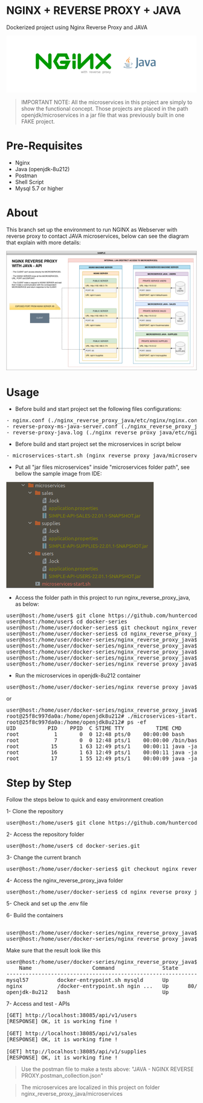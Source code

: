 # NGINX + REVERSE PROXY + JAVA
Dockerized project using Nginx Reverse Proxy and JAVA

![banner.png](nginx_reverse_proxy_java/files/media/banner.png)

> IMPORTANT NOTE: All the microservices in this project are simply to show the functional concept. Those projects 
> are placed in the path openjdk/microservices in a jar file that was previously built in one FAKE project.


# Pre-Requisites

- Nginx
- Java (openjdk-8u212)
- Postman
- Shell Script
- Mysql 5.7 or higher


# About

This branch set up the environment to run NGINX as Webserver with reverse proxy to contact JAVA microservices, below can 
see the diagram that explain with more details:

![img.png](nginx_reverse_proxy_java/files/media/NGINX-REVERSE-PROXY-JAVA-SAMPLE.png)


# Usage

- Before build and start project set the following files configurations:

<pre>
- nginx.conf (./nginx_reverse_proxy_java/etc/nginx/nginx.conf)
- reverse-proxy-ms-java-server.conf (./nginx_reverse_proxy_java/etc/nginx/conf/reverse-proxy-ms-java-server.conf)
- reverse-proxy-java.log (./nginx_reverse_proxy_java/etc/nginx/logs/reverse-proxy-java.log)
</pre>

- Before build and start project set the microservices in script below

<pre>
- microservices-start.sh (nginx_reverse_proxy_java/microservices/microservices-start.sh)
</pre>

- Put all "jar files microservices" inside "microservices folder path", see bellow the sample image from IDE:

![img.png](nginx_reverse_proxy_java/files/media/MICROSERVICES-STRUCTURE-SAMPLE.png)

- Access the folder path in this project to run nginx_reverse_proxy_java, as below:

<pre>
user@host:/home/user$ git clone https://github.com/huntercodexs/docker-series.git .
user@host:/home/user$ cd docker-series
user@host:/home/user/docker-series$ git checkout nginx_reverse_proxy_java
user@host:/home/user/docker-series$ cd nginx_reverse_proxy_java
user@host:/home/user/docker-series/nginx_reverse_proxy_java$ docker network create nginx_reverse_proxy_java_open_network
user@host:/home/user/docker-series/nginx_reverse_proxy_java$ docker-compose up --build (in first time)
user@host:/home/user/docker-series/nginx_reverse_proxy_java$ [Ctrl+C]
user@host:/home/user/docker-series/nginx_reverse_proxy_java$ docker-compose start (in the next times)
user@host:/home/user/docker-series/nginx_reverse_proxy_java$ docker-compose ps (check the containers status)
</pre>

- Run the microservices in openjdk-8u212 container

<pre>
user@host:/home/user/docker-series/nginx_reverse_proxy_java$ docker exec -it openjdk-8u212 ./home/openjdk8u212/microservices-start.sh
</pre>

or

<pre>
user@host:/home/user/docker-series/nginx_reverse_proxy_java$ docker exec -it openjdk-8u212 /bin/bash
root@25f8c997da0a:/home/openjdk8u212# ./microservices-start.sh
root@25f8c997da0a:/home/openjdk8u212# ps -ef
UID          PID    PPID  C STIME TTY          TIME CMD
root           1       0  0 12:48 pts/0    00:00:00 bash
root           7       0  0 12:48 pts/1    00:00:00 /bin/bash
root          15       1 63 12:49 pts/1    00:00:11 java -jar SIMPLE-API-USERS-22.01.1-SNAPSHOT.jar
root          16       1 63 12:49 pts/1    00:00:11 java -jar SIMPLE-API-SALES-22.01.1-SNAPSHOT.jar
root          17       1 55 12:49 pts/1    00:00:09 java -jar SIMPLE-API-SUPPLIES-22.01.1-SNAPSHOT.jar
</pre>


# Step by Step

Follow the steps below to quick and easy environment creation

1- Clone the repository
<pre>
user@host:/home/user$ git clone https://github.com/huntercodexs/docker-series.git .
</pre>

2- Access the repository folder
<pre>
user@host:/home/user$ cd docker-series.git
</pre>

3- Change the current branch
<pre>
user@host:/home/user/docker-series$ git checkout nginx_reverse_proxy_java
</pre>

4- Access the nginx_reverse_proxy_java folder
<pre>
user@host:/home/user/docker-series$ cd nginx_reverse_proxy_java
</pre>

5- Check and set up the .env file

6- Build the containers

<pre>    
user@host:/home/user/docker-series/nginx_reverse_proxy_java$ docker network create nginx_reverse_proxy_java_open_network
user@host:/home/user/docker-series/nginx_reverse_proxy_java$ docker-compose up --build
</pre>

Make sure that the result look like this
<pre>
user@host:/home/user/docker-series/nginx_reverse_proxy_java$ docker-compose ps
    Name                   Command               State                       Ports                     
-------------------------------------------------------------------------------------------------------
mysql57         docker-entrypoint.sh mysqld      Up                                                    
nginx           /docker-entrypoint.sh ngin ...   Up      80/tcp, 0.0.0.0:38085->85/tcp,:::38085->85/tcp
openjdk-8u212   bash                             Up
</pre>

7- Access and test - APIs
<pre>
[GET] http://localhost:38085/api/v1/users 
[RESPONSE] OK, it is working fine !

[GET] http://localhost:38085/api/v1/sales 
[RESPONSE] OK, it is working fine !

[GET] http://localhost:38085/api/v1/supplies 
[RESPONSE] OK, it is working fine !
</pre>

> Use the postman file to make a tests above: "JAVA - NGINX REVERSE PROXY.postman_collection.json"

> The microservices are localized in this project on folder nginx_reverse_proxy_java/microservices

